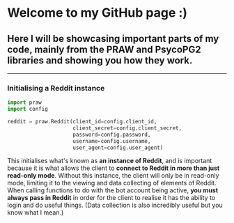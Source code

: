 # Welcome to my GitHub page :)
## Here I will be showcasing important parts of my code, mainly from the PRAW and PsycoPG2 libraries and showing you how they work.
***

### Initialising a Reddit instance

```python
import praw
import config

reddit = praw.Reddit(client_id=config.client_id,
                     client_secret=config.client_secret,
                     password=config.password,
                     username=config.username,
                     user_agent=config.user_agent)
```

This initialises what's known as **an instance of Reddit**, and is important because it is what allows the client to **connect to Reddit in more than just read-only mode**. Without this instance, the client will only be in read-only mode, limiting it to the viewing and data collecting of elements of Reddit. When calling functions to do with the bot account being active, **you must always pass in Reddit** in order for the client to realise it has the ability to login and do useful things. (Data collection is also incredibly useful but you know what I mean.)
